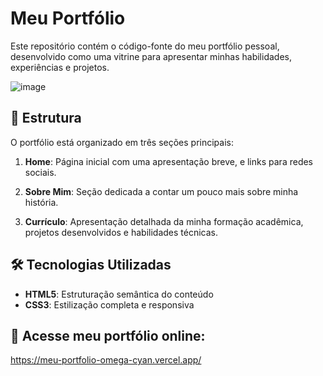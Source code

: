 # Meu Portfólio

Este repositório contém o código-fonte do meu portfólio pessoal, desenvolvido como uma vitrine para apresentar minhas habilidades, experiências e projetos.

![image](https://github.com/user-attachments/assets/6c612a95-e935-4427-82a5-f8ce6c6c3050)


## 🧩 Estrutura

O portfólio está organizado em três seções principais:

1. **Home**: Página inicial com uma apresentação breve, e links para redes sociais.

2. **Sobre Mim**: Seção dedicada a contar um pouco mais sobre minha história.

3. **Currículo**: Apresentação detalhada da minha formação acadêmica, projetos desenvolvidos e habilidades técnicas.

## 🛠️ Tecnologias Utilizadas

- **HTML5**: Estruturação semântica do conteúdo
- **CSS3**: Estilização completa e responsiva

## 🚀 Acesse meu portfólio online:
https://meu-portfolio-omega-cyan.vercel.app/


